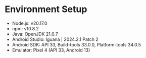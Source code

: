 # Environment Setup

- Node.js: v20.17.0
- npm: v10.8.2
- Java: OpenJDK 21.0.7
- Android Studio: Iguana | 2024.2.1 Patch 2
- Android SDK: API 33, Build-tools 33.0.0, Platform-tools 34.0.5
- Emulator: Pixel 4 (API 33, Android 13)